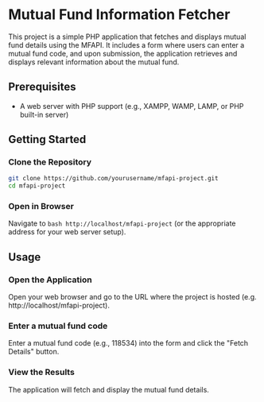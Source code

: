 # Mutual Fund Information Fetcher

This project is a simple PHP application that fetches and displays mutual fund details using the MFAPI. It includes a form where users can enter a mutual fund code, and upon submission, the application retrieves and displays relevant information about the mutual fund.

## Prerequisites

- A web server with PHP support (e.g., XAMPP, WAMP, LAMP, or PHP built-in server)

## Getting Started

### Clone the Repository

```bash
git clone https://github.com/yourusername/mfapi-project.git
cd mfapi-project
```

### Open in Browser

Navigate to `bash http://localhost/mfapi-project` (or the appropriate address for your web server setup).

## Usage

### Open the Application

Open your web browser and go to the URL where the project is hosted (e.g. http://localhost/mfapi-project).

### Enter a mutual fund code

Enter a mutual fund code (e.g., 118534) into the form and click the "Fetch Details" button.

### View the Results

The application will fetch and display the mutual fund details.

